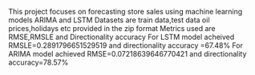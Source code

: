 This project focuses on forecasting store sales using machine learning models ARIMA and LSTM
Datasets are train data,test data oil prices,holidays etc provided in the zip format
Metrics used are RMSE,RMSLE and Directionality accuracy
For LSTM model acheived RMSLE=0.2891796651529519 and directionality accuracy =67.48%
For ARIMA model achieved RMSE=0.07218639646770421 and directionality accuracy=78.57%

